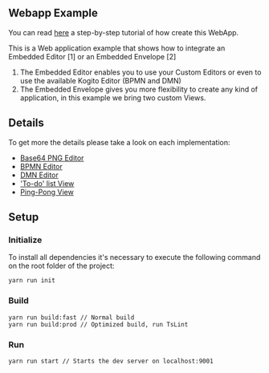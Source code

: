 ## Webapp Example

You can read [here](https://blog.kie.org/2020/10/kogito-tooling-examples%e2%80%8a-%e2%80%8ahow-to-integrate-a-custom-editor-an-existing-editors-and-custom-views.html) a step-by-step tutorial of how create this WebApp.

This is a Web application example that shows how to integrate an Embedded Editor [1] or an Embedded Envelope [2]

1. The Embedded Editor enables you to use your Custom Editors or even to use the available Kogito Editor (BPMN and DMN)
1. The Embedded Envelope gives you more flexibility to create any kind of application, in this example we bring two custom Views.

## Details

To get more the details please take a look on each implementation:

- [Base64 PNG Editor]("src/Pages/Base64Png/Base64PngPage.tsx")
- [BPMN Editor]("src/Pages/KogitoEditors/BpmnPage.tsx")
- [DMN Editor]("src/Pages/KogitoEditors/DmnPage.tsx")
- ['To-do' list View]("src/Pages/TodoList/TodoListViewPage.tsx")
- [Ping-Pong View]("src/Pages/PingPong/PingPongViewsPage.tsx")

## Setup

### Initialize

To install all dependencies it's necessary to execute the following command on the root folder of the project:

```shell script
yarn run init
```

### Build

```shell script
yarn run build:fast // Normal build
yarn run build:prod // Optimized build, run TsLint
```

### Run

```shell script
yarn run start // Starts the dev server on localhost:9001
```
